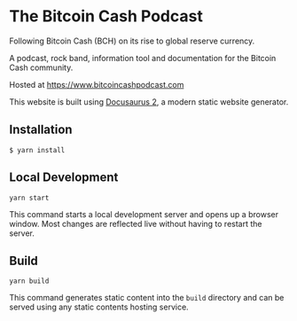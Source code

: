 # The Bitcoin Cash Podcast

Following Bitcoin Cash (BCH) on its rise to global reserve currency.

A podcast, rock band, information tool and documentation for the Bitcoin Cash community.

Hosted at https://www.bitcoincashpodcast.com

This website is built using [Docusaurus 2](https://docusaurus.io/), a modern static website generator.

## Installation

```console
$ yarn install
```

## Local Development

```console
yarn start
```

This command starts a local development server and opens up a browser window. Most changes are reflected live without having to restart the server.

## Build

```console
yarn build
```

This command generates static content into the `build` directory and can be served using any static contents hosting service.
